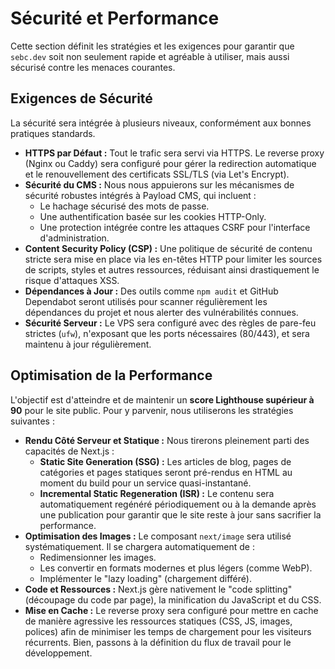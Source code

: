 # Sécurité et Performance

Cette section définit les stratégies et les exigences pour garantir que `sebc.dev` soit non seulement rapide et agréable à utiliser, mais aussi sécurisé contre les menaces courantes.

## Exigences de Sécurité

La sécurité sera intégrée à plusieurs niveaux, conformément aux bonnes pratiques standards.

- **HTTPS par Défaut :** Tout le trafic sera servi via HTTPS. Le reverse proxy (Nginx ou Caddy) sera configuré pour gérer la redirection automatique et le renouvellement des certificats SSL/TLS (via Let's Encrypt).
- **Sécurité du CMS :** Nous nous appuierons sur les mécanismes de sécurité robustes intégrés à Payload CMS, qui incluent :
  - Le hachage sécurisé des mots de passe.
  - Une authentification basée sur les cookies HTTP-Only.
  - Une protection intégrée contre les attaques CSRF pour l'interface d'administration.
- **Content Security Policy (CSP) :** Une politique de sécurité de contenu stricte sera mise en place via les en-têtes HTTP pour limiter les sources de scripts, styles et autres ressources, réduisant ainsi drastiquement le risque d'attaques XSS.
- **Dépendances à Jour :** Des outils comme `npm audit` et GitHub Dependabot seront utilisés pour scanner régulièrement les dépendances du projet et nous alerter des vulnérabilités connues.
- **Sécurité Serveur :** Le VPS sera configuré avec des règles de pare-feu strictes (`ufw`), n'exposant que les ports nécessaires (80/443), et sera maintenu à jour régulièrement.

## Optimisation de la Performance

L'objectif est d'atteindre et de maintenir un **score Lighthouse supérieur à 90** pour le site public. Pour y parvenir, nous utiliserons les stratégies suivantes :

- **Rendu Côté Serveur et Statique :** Nous tirerons pleinement parti des capacités de Next.js :
  - **Static Site Generation (SSG) :** Les articles de blog, pages de catégories et pages statiques seront pré-rendus en HTML au moment du build pour un service quasi-instantané.
  - **Incremental Static Regeneration (ISR) :** Le contenu sera automatiquement regénéré périodiquement ou à la demande après une publication pour garantir que le site reste à jour sans sacrifier la performance.
- **Optimisation des Images :** Le composant `next/image` sera utilisé systématiquement. Il se chargera automatiquement de :
  - Redimensionner les images.
  - Les convertir en formats modernes et plus légers (comme WebP).
  - Implémenter le "lazy loading" (chargement différé).
- **Code et Ressources :** Next.js gère nativement le "code splitting" (découpage du code par page), la minification du JavaScript et du CSS.
- **Mise en Cache :** Le reverse proxy sera configuré pour mettre en cache de manière agressive les ressources statiques (CSS, JS, images, polices) afin de minimiser les temps de chargement pour les visiteurs récurrents.
  Bien, passons à la définition du flux de travail pour le développement.
